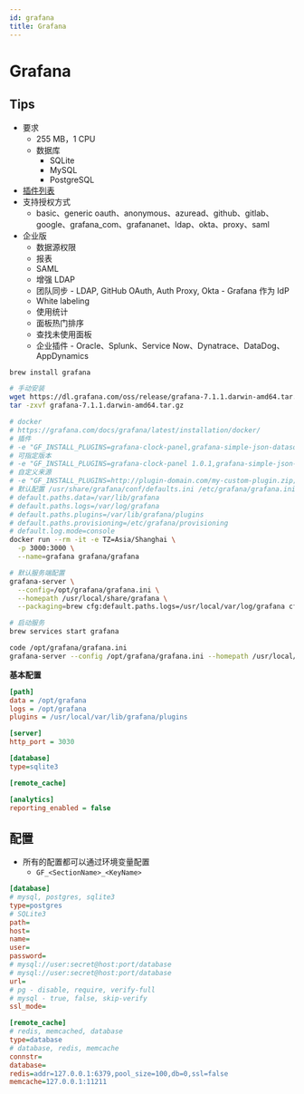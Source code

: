 ```yaml
---
id: grafana
title: Grafana
---
```


# Grafana

## Tips
* 要求
  * 255 MB，1 CPU
  * 数据库
    * SQLite
    * MySQL
    * PostgreSQL
* [插件列表](https://grafana.com/grafana/plugins)
* 支持授权方式
  * basic、generic oauth、anonymous、azuread、github、gitlab、google、grafana_com、grafananet、ldap、okta、proxy、saml
* 企业版
  * 数据源权限
  * 报表
  * SAML
  * 增强 LDAP
  * 团队同步 - LDAP, GitHub OAuth, Auth Proxy, Okta - Grafana 作为 IdP
  * White labeling
  * 使用统计
  * 面板热门排序
  * 查找未使用面板
  * 企业插件 - Oracle、Splunk、Service Now、Dynatrace、DataDog、AppDynamics

```bash
brew install grafana

# 手动安装
wget https://dl.grafana.com/oss/release/grafana-7.1.1.darwin-amd64.tar.gz
tar -zxvf grafana-7.1.1.darwin-amd64.tar.gz

# docker
# https://grafana.com/docs/grafana/latest/installation/docker/
# 插件
# -e "GF_INSTALL_PLUGINS=grafana-clock-panel,grafana-simple-json-datasource"
# 可指定版本
# -e "GF_INSTALL_PLUGINS=grafana-clock-panel 1.0.1,grafana-simple-json-datasource 1.3.5"
# 自定义来源
# -e "GF_INSTALL_PLUGINS=http://plugin-domain.com/my-custom-plugin.zip;custom-plugin"
# 默认配置 /usr/share/grafana/conf/defaults.ini /etc/grafana/grafana.ini
# default.paths.data=/var/lib/grafana
# default.paths.logs=/var/log/grafana
# default.paths.plugins=/var/lib/grafana/plugins
# default.paths.provisioning=/etc/grafana/provisioning
# default.log.mode=console
docker run --rm -it -e TZ=Asia/Shanghai \
  -p 3000:3000 \
  --name=grafana grafana/grafana

# 默认服务端配置
grafana-server \
  --config=/opt/grafana/grafana.ini \
  --homepath /usr/local/share/grafana \
  --packaging=brew cfg:default.paths.logs=/usr/local/var/log/grafana cfg:default.paths.data=/usr/local/var/lib/grafana cfg:default.paths.plugins=/usr/local/var/lib/grafana/plugins

# 启动服务
brew services start grafana

code /opt/grafana/grafana.ini
grafana-server --config /opt/grafana/grafana.ini --homepath /usr/local/share/grafana --packaging=brew
```

__基本配置__

```ini
[path]
data = /opt/grafana
logs = /opt/grafana
plugins = /usr/local/var/lib/grafana/plugins

[server]
http_port = 3030

[database]
type=sqlite3

[remote_cache]

[analytics]
reporting_enabled = false
```
## 配置
* 所有的配置都可以通过环境变量配置
  * `GF_<SectionName>_<KeyName>`

```ini
[database]
# mysql, postgres, sqlite3
type=postgres
# SQLite3
path=
host=
name=
user=
password=
# mysql://user:secret@host:port/database
# mysql://user:secret@host:port/database
url=
# pg - disable, require, verify-full
# mysql - true, false, skip-verify
ssl_mode=

[remote_cache]
# redis, memcached, database
type=database
# database, redis, memcache
connstr=
database=
redis=addr=127.0.0.1:6379,pool_size=100,db=0,ssl=false
memcache=127.0.0.1:11211
```
